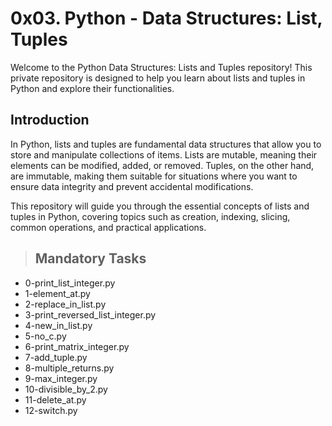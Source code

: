 # 0x03. Python - Data Structures: List, Tuples
Welcome to the Python Data Structures: Lists and Tuples repository! This private repository is designed to help you learn about lists and tuples in Python and explore their functionalities.

## Introduction

In Python, lists and tuples are fundamental data structures that allow you to store and manipulate collections of items. Lists are mutable, meaning their elements can be modified, added, or removed. Tuples, on the other hand, are immutable, making them suitable for situations where you want to ensure data integrity and prevent accidental modifications.

This repository will guide you through the essential concepts of lists and tuples in Python, covering topics such as creation, indexing, slicing, common operations, and practical applications.

> ## Mandatory Tasks
+ 0-print_list_integer.py
+ 1-element_at.py
+ 2-replace_in_list.py
+ 3-print_reversed_list_integer.py
+ 4-new_in_list.py
+ 5-no_c.py
+ 6-print_matrix_integer.py
+ 7-add_tuple.py
+ 8-multiple_returns.py
+ 9-max_integer.py
+ 10-divisible_by_2.py
+ 11-delete_at.py
+ 12-switch.py

